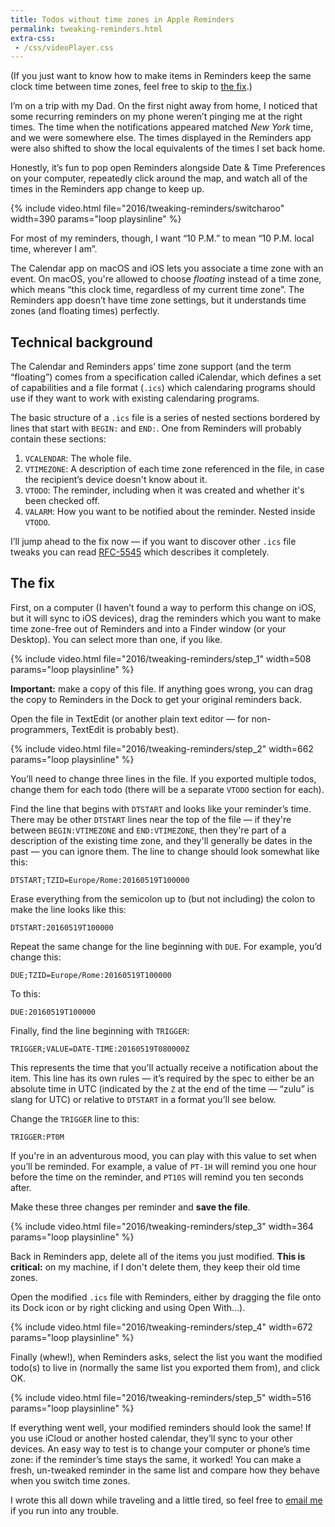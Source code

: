 ```yaml
---
title: Todos without time zones in Apple Reminders
permalink: tweaking-reminders.html
extra-css:
 - /css/videoPlayer.css
---
```


(If you just want to know how to make items in Reminders keep the same clock time between time zones, feel free to skip to [the fix](#the-fix).)

I’m on a trip with my Dad. On the first night away from home, I noticed that some recurring reminders on my phone weren’t pinging me at the right times. The time when the notifications appeared matched *New York* time, and we were somewhere else. The times displayed in the Reminders app were also shifted to show the local equivalents of the times I set back home.

Honestly, it’s fun to pop open Reminders alongside Date & Time Preferences on your computer, repeatedly click around the map, and watch all of the times in the Reminders app change to keep up.

{% include video.html file="2016/tweaking-reminders/switcharoo" width=390 params="loop playsinline" %}

For most of my reminders, though, I want “10 P.M.” to mean “10 P.M. local time, wherever I am”.

The Calendar app on macOS and iOS lets you associate a time zone with an event. On macOS, you're allowed to choose *floating* instead of a time zone, which means “this clock time, regardless of my current time zone”. The Reminders app doesn’t have time zone settings, but it understands time zones (and floating times) perfectly.

## Technical background

The Calendar and Reminders apps’ time zone support (and the term “floating”) comes from a specification called iCalendar, which defines a set of capabilities and a file format (`.ics`) which calendaring programs should use if they want to work with existing calendaring programs.

The basic structure of a `.ics` file is a series of nested sections bordered by lines that start with `BEGIN:` and `END:`. One from Reminders will probably contain these sections:

1. `VCALENDAR`: The whole file.
2. `VTIMEZONE`: A description of each time zone referenced in the file, in case the recipient’s device doesn't know about it.
3. `VTODO`: The reminder, including when it was created and whether it's been checked off.
4. `VALARM`: How you want to be notified about the reminder. Nested inside `VTODO`.

I’ll jump ahead to the fix now — if you want to discover other `.ics` file tweaks you can read [RFC-5545](https://tools.ietf.org/html/rfc5545) which describes it completely.

## The fix

First, on a computer (I haven’t found a way to perform this change on iOS, but it will sync to iOS devices), drag the reminders which you want to make time zone-free out of Reminders and into a Finder window (or your Desktop). You can select more than one, if you like.

{% include video.html file="2016/tweaking-reminders/step_1" width=508 params="loop playsinline" %}

**Important:** make a copy of this file. If anything goes wrong, you can drag the copy to Reminders in the Dock to get your original reminders back.

Open the file in TextEdit (or another plain text editor — for non-programmers, TextEdit is probably best).

{% include video.html file="2016/tweaking-reminders/step_2" width=662 params="loop playsinline" %}

You’ll need to change three lines in the file. If you exported multiple todos, change them for each todo (there will be a separate `VTODO` section for each).

Find the line that begins with `DTSTART` and looks like your reminder’s time. There may be other `DTSTART` lines near the top of the file — if they're between `BEGIN:VTIMEZONE` and `END:VTIMEZONE`, then they're part of a description of the existing time zone, and they'll generally be dates in the past — you can ignore them. The line to change should look somewhat like this:

    DTSTART;TZID=Europe/Rome:20160519T100000

Erase everything from the semicolon up to (but not including) the colon to make the line looks like this:

    DTSTART:20160519T100000

Repeat the same change for the line beginning with `DUE`. For example, you’d change this:

    DUE;TZID=Europe/Rome:20160519T100000

To this:

    DUE:20160519T100000

Finally, find the line beginning with `TRIGGER`:

    TRIGGER;VALUE=DATE-TIME:20160519T080000Z

This represents the time that you'll actually receive a notification about the item. This line has its own rules — it’s required by the spec to either be an absolute time in UTC (indicated by the `Z` at the end of the time — “zulu” is slang for UTC) or relative to `DTSTART` in a format you’ll see below.

Change the `TRIGGER` line to this:

    TRIGGER:PT0M

If you're in an adventurous mood, you can play with this value to set when you’ll be reminded. For example, a value of `PT-1H` will remind you one hour before the time on the reminder, and `PT10S` will remind you ten seconds after.

Make these three changes per reminder and **save the file**.

{% include video.html file="2016/tweaking-reminders/step_3" width=364 params="loop playsinline" %}

Back in Reminders app, delete all of the items you just modified. **This is critical:** on my machine, if I don't delete them, they keep their old time zones.

Open the modified `.ics` file with Reminders, either by dragging the file onto its Dock icon or by right clicking and using Open With…).

{% include video.html file="2016/tweaking-reminders/step_4" width=672 params="loop playsinline" %}

Finally (whew!), when Reminders asks, select the list you want the modified todo(s) to live in (normally the same list you exported them from), and click OK.

{% include video.html file="2016/tweaking-reminders/step_5" width=516 params="loop playsinline" %}

If everything went well, your modified reminders should look the same! If you use iCloud or another hosted calendar, they’ll sync to your other devices. An easy way to test is to change your computer or phone’s time zone: if the reminder’s time stays the same, it worked! You can make a fresh, un-tweaked reminder in the same list and compare how they behave when you switch time zones.

I wrote this all down while traveling and a little tired, so feel free to [email me](mailto:sidney@s4y.us) if you run into any trouble.
